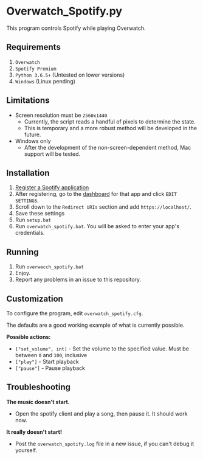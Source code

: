 # Overwatch_Spotify.py
This program controls Spotify while playing Overwatch.

## Requirements
1. `Overwatch`
2. `Spotify Premium`
3. `Python 3.6.5+` (Untested on lower versions)
4. `Windows` (Linux pending) 

## Limitations
 - Screen resolution must be `2560x1440`
   - Currently, the script reads a handful of pixels to determine the state.
   - This is temporary and a more robust method will be developed in the future.
 - Windows only
   - After the development of the non-screen-dependent method, Mac support will be tested.

## Installation
1. [Register a Spotify application](https://beta.developer.spotify.com/documentation/general/guides/app-settings/#register-your-app)
2. After registering, go to the [dashboard](https://beta.developer.spotify.com/dashboard/) for that app and click `EDIT SETTINGS`.
3. Scroll down to the `Redirect URIs` section and add `https://localhost/`.
4. Save these settings
5. Run `setup.bat`
6. Run `overwatch_spotify.bat`. You will be asked to enter your app's credentials.

## Running
1. Run `overwacch_spotify.bat`
2. Enjoy.
3. Report any problems in an issue to this repository.

## Customization
To configure the program, edit `overwatch_spotify.cfg`.

The defaults are a good working example of what is currently possible.
 
**Possible actions:**
 - `["set_volume", int]` - Set the volume to the specified value. Must be between `0` and `100`, inclusive
 - `["play"]` - Start playback
 - `["pause"]` - Pause playback

## Troubleshooting

**The music doesn't start.**
 - Open the spotify client and play a song, then pause it. It should work now.
 
**It really doesn't start!**
 - Post the `overwatch_spotify.log` file in a new issue, if you can't debug it yourself.
